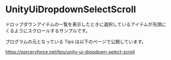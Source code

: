 # UnityUiDropdownSelectScroll
ドロップダウンアイテムの一覧を表示したときに選択しているアイテムが先頭にくるようにスクロールするサンプルです。

プログラムの元となっている Tips は以下のページで公開しています。

https://sorceryforce.net/tips/unity-ui-dropdown-select-scroll
